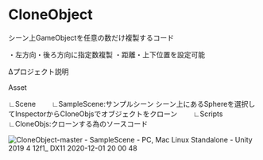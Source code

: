# CloneObject

シーン上GameObjectを任意の数だけ複製するコード

・左方向・後ろ方向に指定数複製
・距離・上下位置を設定可能

Δプロジェクト説明

Asset

 ∟Scene　　
  ∟SampleScene:サンプルシーン シーン上にあるSphereを選択してInspectorからCloneObjsでオブジェクトをクローン　　
 ∟Scripts　　
  ∟CloneObjs:クローンする為のソースコード　　
 
 
![CloneObject-master - SampleScene - PC, Mac   Linux Standalone - Unity 2019 4 12f1_ _DX11_ 2020-12-01 20 00 48](https://user-images.githubusercontent.com/20298043/100732612-4cf24900-3410-11eb-8124-996b5c1be6ba.png)
